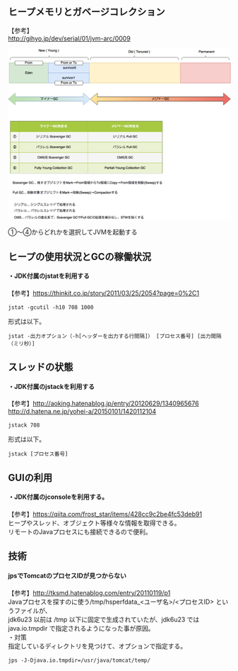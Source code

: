 ## ヒープメモリとガベージコレクション  
【参考】  
http://gihyo.jp/dev/serial/01/jvm-arc/0009


![JMV](/picture/JVM.png "JVM")

①〜④からどれかを選択してJVMを起動する

## ヒープの使用状況とGCの稼働状況  
#### ・JDK付属のjstatを利用する  
【参考】https://thinkit.co.jp/story/2011/03/25/2054?page=0%2C1  
```  
jstat -gcutil -h10 708 1000  
```  
形式は以下。  
```  
jstat -出力オプション（-h[ヘッダーを出力する行間隔]） [プロセス番号] [出力間隔（ミリ秒）]  
```  
  
## スレッドの状態  
#### ・JDK付属のjstackを利用する  
【参考】http://aoking.hatenablog.jp/entry/20120629/1340965676  
http://d.hatena.ne.jp/yohei-a/20150101/1420112104  
```  
jstack 708  
```  
形式は以下。  
```  
jstack [プロセス番号]  
```  
  
## GUIの利用  
#### ・JDK付属のjconsoleを利用する。  
【参考】https://qiita.com/frost_star/items/428cc9c2be4fc53deb91  
ヒープやスレッド、オブジェクト等様々な情報を取得できる。  
リモートのJavaプロセスにも接続できるので便利。  
  
## 技術  
#### jpsでTomcatのプロセスIDが見つからない  
【参考】http://tksmd.hatenablog.com/entry/20110119/p1  
Javaプロセスを探すのに使う/tmp/hsperfdata_<ユーザ名>/<プロセスID> というファイルが、  
jdk6u23 以前は /tmp 以下に固定で生成されていたが、jdk6u23 では java.io.tmpdir で指定されるようになった事が原因。  
・対策  
指定しているディレクトリを見つけて、オプションで指定する。  
```  
jps -J-Djava.io.tmpdir=/usr/java/tomcat/temp/   
```  

